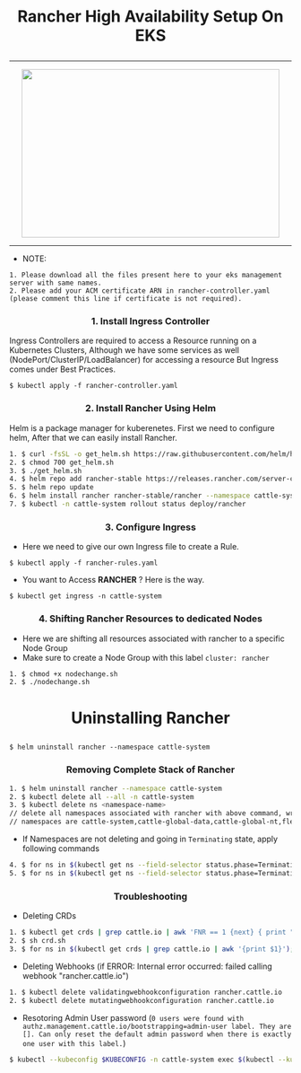 # <p align="center">**Rancher High Availability Setup On EKS**</p>
***
<p align="center">
  <img width="460" height="300" src="https://boxboat.com/2019/08/15/getting-started-with-rancher/featured.jpg">
</p>

---
* NOTE:
```
1. Please download all the files present here to your eks management server with same names.
2. Please add your ACM certificate ARN in rancher-controller.yaml (please comment this line if certificate is not required).
```

### <p align="center">**1. Install Ingress Controller**</p>
Ingress Controllers are required to access a Resource running on a Kubernetes Clusters, Although we have some services as well (NodePort/ClusterIP/LoadBalancer) for accessing a resource But Ingress comes under Best Practices.

`$ kubectl apply -f rancher-controller.yaml`

### <p align="center">**2. Install Rancher Using Helm**</p>
Helm is a package manager for kuberenetes. First we need to configure helm, After that we can easily install Rancher.

```Bash
1. $ curl -fsSL -o get_helm.sh https://raw.githubusercontent.com/helm/helm/master/scripts/get-helm-3
2. $ chmod 700 get_helm.sh
3. $ ./get_helm.sh
4. $ helm repo add rancher-stable https://releases.rancher.com/server-charts/stable
5. $ helm repo update
6. $ helm install rancher rancher-stable/rancher --namespace cattle-system --set tls=external --set ingress.enabled=false   --set bootstrapPassword=mykaarmapassword
7. $ kubectl -n cattle-system rollout status deploy/rancher 
```
### <p align="center">**3. Configure Ingress**</p>
* Here we need to give our own Ingress file to create a Rule.

`$ kubectl apply -f rancher-rules.yaml`

* You want to Access **RANCHER** ? Here is the way.

`$ kubectl get ingress -n cattle-system`

### <p align="center">**4. Shifting Rancher Resources to dedicated Nodes**</p>
* Here we are shifting all resources associated with rancher to a specific Node Group
* Make sure to create a Node Group with this label `cluster: rancher`

```Bash
1. $ chmod +x nodechange.sh
2. $ ./nodechange.sh
```
# <p align="center">**Uninstalling Rancher**</p>
`$ helm uninstall rancher --namespace cattle-system`

### <p align="center">**Removing Complete Stack of Rancher**</p>
```Bash
1. $ helm uninstall rancher --namespace cattle-system
2. $ kubectl delete all --all -n cattle-system
3. $ kubectl delete ns <namespace-name> 
// delete all namespaces associated with rancher with above command, write all ns in above command and separate them with a space.
// namespaces are cattle-system,cattle-global-data,cattle-global-nt,fleet-*,local 
```
* If Namespaces are not deleting and going in `Terminating` state, apply following commands
```Bash
4. $ for ns in $(kubectl get ns --field-selector status.phase=Terminating -o jsonpath='{.items[*].metadata.name}'); do  kubectl get ns $ns -ojson | jq '.spec.finalizers = []' | kubectl replace --raw "/api/v1/namespaces/$ns/finalize" -f -; done
5. $ for ns in $(kubectl get ns --field-selector status.phase=Terminating -o jsonpath='{.items[*].metadata.name}'); do  kubectl get ns $ns -ojson | jq '.metadata.finalizers = []' | kubectl replace --raw "/api/v1/namespaces/$ns/finalize" -f -; done
```
### <p align="center">**Troubleshooting**</p>

* Deleting CRDs
```Bash
1. $ kubectl get crds | grep cattle.io | awk 'FNR == 1 {next} { print "kubectl delete crd " $1 }' > crd.sh
2. $ sh crd.sh
3. $ for ns in $(kubectl get crds | grep cattle.io | awk '{print $1}'); do kubectl patch crd $ns -p '{"metadata":{"finalizers":[]}}' --type=merge; done
```
* Deleting Webhooks (if ERROR: Internal error occurred: failed calling webhook "rancher.cattle.io")
```Bash
1. $ kubectl delete validatingwebhookconfiguration rancher.cattle.io
2. $ kubectl delete mutatingwebhookconfiguration rancher.cattle.io
```

* Resotoring Admin User password (`0 users were found with authz.management.cattle.io/bootstrapping=admin-user label. They are []. Can only reset the default admin password when there is exactly one user with this label.`)
```Bash
$ kubectl --kubeconfig $KUBECONFIG -n cattle-system exec $(kubectl --kubeconfig $KUBECONFIG -n cattle-system get pods -l app=rancher | grep '1/1' | head -1 | awk '{ print $1 }') -- ensure-default-admin
```

